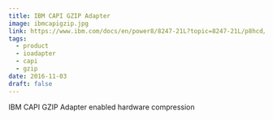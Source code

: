 ```yaml
---
title: IBM CAPI GZIP Adapter
image: ibmcapigzip.jpg
link: https://www.ibm.com/docs/en/power8/8247-21L?topic=8247-21L/p8hcd/fcej1a.htm
tags:
  - product
  - ioadapter
  - capi
  - gzip
date: 2016-11-03
draft: false
---
```


IBM CAPI GZIP Adapter enabled hardware compression

